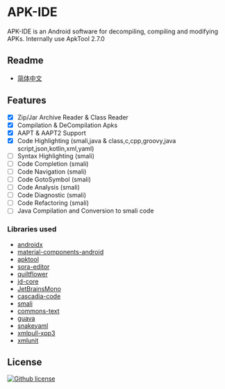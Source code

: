 # APK-IDE

APK-IDE is an Android software for decompiling, compiling and modifying APKs.
Internally use ApkTool 2.7.0

## Readme

* [简体中文](./README_zh.md)

## Features

- [x] Zip/Jar Archive Reader & Class Reader
- [x] Compilation & DeCompilation Apks
- [x] AAPT & AAPT2 Support
- [x] Code Highlighting (smali,java & class,c,cpp,groovy,java script,json,kotlin,xml,yaml)
- [ ] Syntax Highlighting (smali)
- [ ] Code Completion (smali)
- [ ] Code Navigation (smali)
- [ ] Code GotoSymbol (smali)
- [ ] Code Analysis (smali)
- [ ] Code Diagnostic (smali)
- [ ] Code Refactoring (smali)
- [ ] Java Compilation and Conversion to smali code

### Libraries used

* [androidx](https://github.com/androidx/androidx)
* [material-components-android](https://github.com/material-components/material-components-android)
* [apktool](https://github.com/iBotPeaches/Apktool)
* [sora-editor](https://github.com/Rosemoe/sora-editor)
* [quiltflower](https://github.com/QuiltMC/quiltflower)
* [jd-core](https://github.com/java-decompiler/jd-core)
* [JetBrainsMono](https://github.com/JetBrains/JetBrainsMono)
* [cascadia-code](https://github.com/microsoft/cascadia-code)
* [smali](https://github.com/google/smali)
* [commons-text](https://github.com/apache/commons-text)
* [guava](https://github.com/google/guava)
* [snakeyaml](https://bitbucket.org/snakeyaml/snakeyaml)
* [xmlpull-xpp3](https://github.com/codelibs/xpp3)
* [xmlunit](https://github.com/xmlunit/xmlunit)

## License

[![Github license](https://img.shields.io/github/license/weg2020/apkide)](https://github.com/weg2020/apkide/blob/main/LICENSE)


